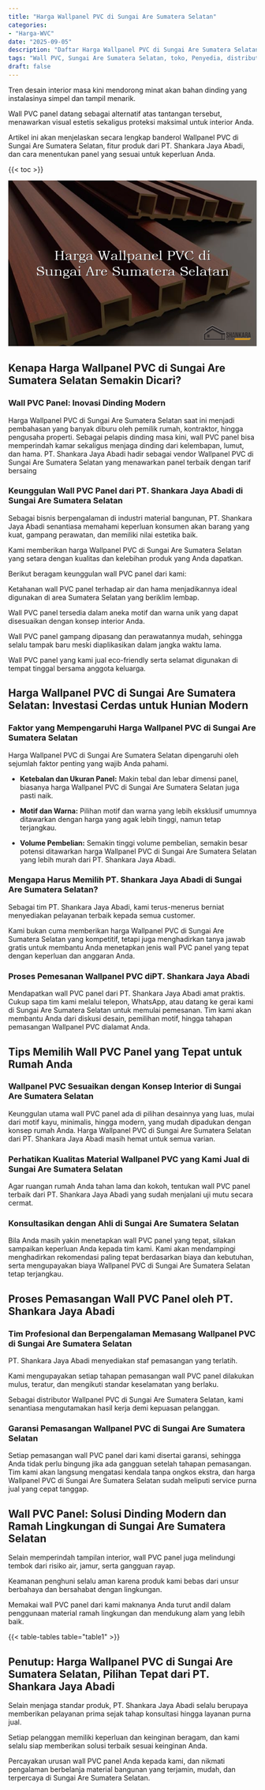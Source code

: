 ```yaml
---
title: "Harga Wallpanel PVC di Sungai Are Sumatera Selatan"
categories: 
- "Harga-WVC"
date: "2025-09-05"
description: "Daftar Harga Wallpanel PVC di Sungai Are Sumatera Selatan untuk hunian, perkantoran, dan ritel. Panel berkualitas, variasi motif, pilihan warna elegan, beserta jasa pemasangan dikerjakan oleh teknisi berpengalaman serta kepastian resmi!|Layanan penjualan Wallpanel PVC di Sungai Are Sumatera Selatan bagi kebutuhan hunian, kantor, maupun gerai, beserta material unggulan dan pemasangan oleh tenaga ahli ahli dan garansi resmi.|Pilihan Wallpanel PVC di Sungai Are Sumatera Selatan yang andal untuk tempat tinggal, office, dan gerai, dengan panel terbaik dan instalasi oleh tim ahli dan jaminan resmi.|Penyediaan Wallpanel PVC di Sungai Are Sumatera Selatan untuk rumah, perkantoran, serta gerai, dengan produk terbaik dan pemasangan dikerjakan oleh tim ahli, lengkap beserta kepastian resmi.}"
tags: "Wall PVC, Sungai Are Sumatera Selatan, toko, Penyedia, distributor"
draft: false
---
```


Tren desain interior masa kini mendorong minat akan bahan dinding yang instalasinya simpel dan tampil menarik.

Wall PVC panel datang sebagai alternatif atas tantangan tersebut, menawarkan visual estetis sekaligus proteksi maksimal untuk interior Anda.

Artikel ini akan menjelaskan secara lengkap banderol Wallpanel PVC di Sungai Are Sumatera Selatan, fitur produk dari PT. Shankara Jaya Abadi, dan cara menentukan panel yang sesuai untuk keperluan Anda.

{{< toc >}}

![Harga Wallpanel PVC di Sungai Are Sumatera Selatan](/images/Harga-WVC/Harga-Wallpanel-PVC-di-Sungai-Are-Sumatera-Selatan.png)


## Kenapa Harga Wallpanel PVC di Sungai Are Sumatera Selatan Semakin Dicari?

### Wall PVC Panel: Inovasi Dinding Modern

Harga Wallpanel PVC di Sungai Are Sumatera Selatan saat ini menjadi pembahasan yang banyak diburu oleh pemilik rumah, kontraktor, hingga pengusaha properti. Sebagai pelapis dinding masa kini, wall PVC panel bisa memperindah kamar sekaligus menjaga dinding dari kelembapan, lumut, dan hama. PT. Shankara Jaya Abadi hadir sebagai vendor Wallpanel PVC di Sungai Are Sumatera Selatan yang menawarkan panel terbaik dengan tarif bersaing

### Keunggulan Wall PVC Panel dari PT. Shankara Jaya Abadi di Sungai Are Sumatera Selatan

Sebagai bisnis berpengalaman di industri material bangunan, PT. Shankara Jaya Abadi senantiasa memahami keperluan konsumen akan barang yang kuat, gampang perawatan, dan memiliki nilai estetika baik.

Kami memberikan harga Wallpanel PVC di Sungai Are Sumatera Selatan yang setara dengan kualitas dan kelebihan produk yang Anda dapatkan.

Berikut beragam keunggulan wall PVC panel dari kami:

Ketahanan wall PVC panel terhadap air dan hama menjadikannya ideal digunakan di area Sumatera Selatan yang beriklim lembap.

Wall PVC panel tersedia dalam aneka motif dan warna unik yang dapat disesuaikan dengan konsep interior Anda.

Wall PVC panel gampang dipasang dan perawatannya mudah, sehingga selalu tampak baru meski diaplikasikan dalam jangka waktu lama.

Wall PVC panel yang kami jual eco-friendly serta selamat digunakan di tempat tinggal bersama anggota keluarga.

## Harga Wallpanel PVC di Sungai Are Sumatera Selatan: Investasi Cerdas untuk Hunian Modern

### Faktor yang Mempengaruhi Harga Wallpanel PVC di Sungai Are Sumatera Selatan

Harga Wallpanel PVC di Sungai Are Sumatera Selatan dipengaruhi oleh sejumlah faktor penting yang wajib Anda pahami.

- **Ketebalan dan Ukuran Panel:** Makin tebal dan lebar dimensi panel, biasanya harga Wallpanel PVC di Sungai Are Sumatera Selatan juga pasti naik.

- **Motif dan Warna:** Pilihan motif dan warna yang lebih eksklusif umumnya ditawarkan dengan harga yang agak lebih tinggi, namun tetap terjangkau.

- **Volume Pembelian:** Semakin tinggi volume pembelian, semakin besar potensi ditawarkan harga Wallpanel PVC di Sungai Are Sumatera Selatan yang lebih murah dari PT. Shankara Jaya Abadi.

### Mengapa Harus Memilih PT. Shankara Jaya Abadi di Sungai Are Sumatera Selatan?

Sebagai tim PT. Shankara Jaya Abadi, kami terus-menerus berniat menyediakan pelayanan terbaik kepada semua customer.

Kami bukan cuma memberikan harga Wallpanel PVC di Sungai Are Sumatera Selatan yang kompetitif, tetapi juga menghadirkan tanya jawab gratis untuk membantu Anda menetapkan jenis wall PVC panel yang tepat dengan keperluan dan anggaran Anda.

### Proses Pemesanan Wallpanel PVC diPT. Shankara Jaya Abadi

Mendapatkan wall PVC panel dari PT. Shankara Jaya Abadi amat praktis. Cukup sapa tim kami melalui telepon, WhatsApp, atau datang ke gerai kami di Sungai Are Sumatera Selatan untuk memulai pemesanan. Tim kami akan membantu Anda dari diskusi desain, pemilihan motif, hingga tahapan pemasangan Wallpanel PVC dialamat Anda.

## Tips Memilih Wall PVC Panel yang Tepat untuk Rumah Anda

### Wallpanel PVC Sesuaikan dengan Konsep Interior di Sungai Are Sumatera Selatan

Keunggulan utama wall PVC panel ada di pilihan desainnya yang luas, mulai dari motif kayu, minimalis, hingga modern, yang mudah dipadukan dengan konsep rumah Anda. Harga Wallpanel PVC di Sungai Are Sumatera Selatan dari PT. Shankara Jaya Abadi masih hemat untuk semua varian.

### Perhatikan Kualitas Material Wallpanel PVC yang Kami Jual di Sungai Are Sumatera Selatan

Agar ruangan rumah Anda tahan lama dan kokoh, tentukan wall PVC panel terbaik dari PT. Shankara Jaya Abadi yang sudah menjalani uji mutu secara cermat.

### Konsultasikan dengan Ahli di Sungai Are Sumatera Selatan

Bila Anda masih yakin menetapkan wall PVC panel yang tepat, silakan sampaikan keperluan Anda kepada tim kami. Kami akan mendampingi menghadirkan rekomendasi paling tepat berdasarkan biaya dan kebutuhan, serta mengupayakan biaya Wallpanel PVC di Sungai Are Sumatera Selatan tetap terjangkau.

## Proses Pemasangan Wall PVC Panel oleh PT. Shankara Jaya Abadi

### Tim Profesional dan Berpengalaman Memasang Wallpanel PVC di Sungai Are Sumatera Selatan

PT. Shankara Jaya Abadi menyediakan staf pemasangan yang terlatih.

Kami mengupayakan setiap tahapan pemasangan wall PVC panel dilakukan mulus, teratur, dan mengikuti standar keselamatan yang berlaku.

Sebagai distributor Wallpanel PVC di Sungai Are Sumatera Selatan, kami senantiasa mengutamakan hasil kerja demi kepuasan pelanggan.

### Garansi Pemasangan Wallpanel PVC di Sungai Are Sumatera Selatan

Setiap pemasangan wall PVC panel dari kami disertai garansi, sehingga Anda tidak perlu bingung jika ada gangguan setelah tahapan pemasangan. Tim kami akan langsung mengatasi kendala tanpa ongkos ekstra, dan harga Wallpanel PVC di Sungai Are Sumatera Selatan sudah meliputi service purna jual yang cepat tanggap.

## Wall PVC Panel: Solusi Dinding Modern dan Ramah Lingkungan di Sungai Are Sumatera Selatan

Selain memperindah tampilan interior, wall PVC panel juga melindungi tembok dari risiko air, jamur, serta gangguan rayap.

Keamanan penghuni selalu aman karena produk kami bebas dari unsur berbahaya dan bersahabat dengan lingkungan.

Memakai wall PVC panel dari kami maknanya Anda turut andil dalam penggunaan material ramah lingkungan dan mendukung alam yang lebih baik.

{{< table-tables table="table1" >}}

## Penutup: Harga Wallpanel PVC di Sungai Are Sumatera Selatan, Pilihan Tepat dari PT. Shankara Jaya Abadi

Selain menjaga standar produk, PT. Shankara Jaya Abadi selalu berupaya memberikan pelayanan prima sejak tahap konsultasi hingga layanan purna jual.

Setiap pelanggan memiliki keperluan dan keinginan beragam, dan kami selalu siap memberikan solusi terbaik sesuai keinginan Anda.

Percayakan urusan wall PVC panel Anda kepada kami, dan nikmati pengalaman berbelanja material bangunan yang terjamin, mudah, dan terpercaya di Sungai Are Sumatera Selatan.